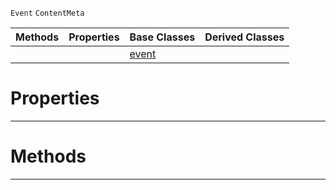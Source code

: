  `Event` `ContentMeta`



|Methods|Properties|Base Classes|Derived Classes|
|---|---|---|---|
| | |[event](https://plasmaengine.github.io/PlasmaDocs/Plasma1/C++/code_reference/class_reference/event.md)| |


 #  Properties


---  
 #  Methods


---  
 

 
